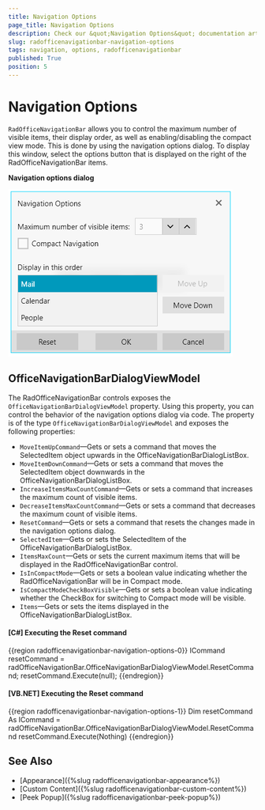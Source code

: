 ```yaml
---
title: Navigation Options
page_title: Navigation Options
description: Check our &quot;Navigation Options&quot; documentation article for the RadOfficeNavigationBar control.
slug: radofficenavigationbar-navigation-options
tags: navigation, options, radofficenavigationbar
published: True
position: 5
---
```


# Navigation Options

`RadOfficeNavigationBar` allows you to control the maximum number of visible items, their display order, as well as enabling/disabling the compact view mode. This is done by using the navigation options dialog. To display this window, select the options button that is displayed on the right of the RadOfficeNavigationBar items.

__Navigation options dialog__

![Navigation options dialog](images/officenavigationbar-navigation-options-0.png)

## OfficeNavigationBarDialogViewModel

The RadOfficeNavigationBar controls exposes the `OfficeNavigationBarDialogViewModel` property. Using this property, you can control the behavior of the navigation options dialog via code. The property is of the type `OfficeNavigationBarDialogViewModel` and exposes the following properties:

* `MoveItemUpCommand`&mdash;Gets or sets a command that moves the SelectedItem object upwards in the OfficeNavigationBarDialogListBox.
* `MoveItemDownCommand`&mdash;Gets or sets a command that moves the SelectedItem object downwards in the OfficeNavigationBarDialogListBox.
* `IncreaseItemsMaxCountCommand`&mdash;Gets or sets a command that increases the maximum count of visible items.
* `DecreaseItemsMaxCountCommand`&mdash;Gets or sets a command that decreases the maximum count of visible items.
* `ResetCommand`&mdash;Gets or sets a command that resets the changes made in the navigation options dialog.
* `SelectedItem`&mdash;Gets or sets the SelectedItem of the OfficeNavigationBarDialogListBox.
* `ItemsMaxCount`&mdash;Gets or sets the current maximum items that will be displayed in the RadOfficeNavigationBar control.
* `IsInCompactMode`&mdash;Gets or sets a boolean value indicating whether the RadOfficeNavigationBar will be in Compact mode.
* `IsCompactModeCheckBoxVisible`&mdash;Gets or sets a boolean value indicating whether the CheckBox for switching to Compact mode will be visible.
* `Items`&mdash;Gets or sets the items displayed in the OfficeNavigationBarDialogListBox.

#### __[C#] Executing the Reset command__
{{region radofficenavigationbar-navigation-options-0}}
    ICommand resetCommand = radOfficeNavigationBar.OfficeNavigationBarDialogViewModel.ResetCommand;
    resetCommand.Execute(null);
{{endregion}}

#### __[VB.NET] Executing the Reset command__
{{region radofficenavigationbar-navigation-options-1}}
    Dim resetCommand As ICommand = radOfficeNavigationBar.OfficeNavigationBarDialogViewModel.ResetCommand
    resetCommand.Execute(Nothing)
{{endregion}}

## See Also
* [Appearance]({%slug radofficenavigationbar-appearance%})
* [Custom Content]({%slug radofficenavigationbar-custom-content%})
* [Peek Popup]({%slug radofficenavigationbar-peek-popup%})